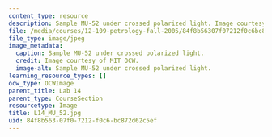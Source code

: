 ```yaml
---
content_type: resource
description: Sample MU-52 under crossed polarized light. Image courtesy of MIT OCW.
file: /media/courses/12-109-petrology-fall-2005/84f8b56307f07212f0c6bc872d62c5ef_L14_MU_52.jpg
file_type: image/jpeg
image_metadata:
  caption: Sample MU-52 under crossed polarized light.
  credit: Image courtesy of MIT OCW.
  image-alt: Sample MU-52 under crossed polarized light.
learning_resource_types: []
ocw_type: OCWImage
parent_title: Lab 14
parent_type: CourseSection
resourcetype: Image
title: L14_MU_52.jpg
uid: 84f8b563-07f0-7212-f0c6-bc872d62c5ef
---
```

